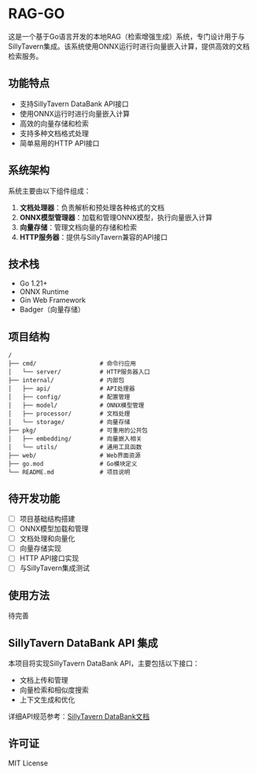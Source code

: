# RAG-GO

这是一个基于Go语言开发的本地RAG（检索增强生成）系统，专门设计用于与SillyTavern集成。该系统使用ONNX运行时进行向量嵌入计算，提供高效的文档检索服务。

## 功能特点

- 支持SillyTavern DataBank API接口
- 使用ONNX运行时进行向量嵌入计算
- 高效的向量存储和检索
- 支持多种文档格式处理
- 简单易用的HTTP API接口

## 系统架构

系统主要由以下组件组成：

1. **文档处理器**：负责解析和预处理各种格式的文档
2. **ONNX模型管理器**：加载和管理ONNX模型，执行向量嵌入计算
3. **向量存储**：管理文档向量的存储和检索
4. **HTTP服务器**：提供与SillyTavern兼容的API接口

## 技术栈

- Go 1.21+
- ONNX Runtime
- Gin Web Framework
- Badger（向量存储）

## 项目结构

```
/
├── cmd/                  # 命令行应用
│   └── server/           # HTTP服务器入口
├── internal/             # 内部包
│   ├── api/              # API处理器
│   ├── config/           # 配置管理
│   ├── model/            # ONNX模型管理
│   ├── processor/        # 文档处理
│   └── storage/          # 向量存储
├── pkg/                  # 可重用的公共包
│   ├── embedding/        # 向量嵌入相关
│   └── utils/            # 通用工具函数
├── web/                  # Web界面资源
├── go.mod                # Go模块定义
└── README.md             # 项目说明
```

## 待开发功能

- [ ] 项目基础结构搭建
- [ ] ONNX模型加载和管理
- [ ] 文档处理和向量化
- [ ] 向量存储实现
- [ ] HTTP API接口实现
- [ ] 与SillyTavern集成测试

## 使用方法

待完善

## SillyTavern DataBank API 集成

本项目将实现SillyTavern DataBank API，主要包括以下接口：

- 文档上传和管理
- 向量检索和相似度搜索
- 上下文生成和优化

详细API规范参考：[SillyTavern DataBank文档](https://docs.sillytavern.app/usage/core-concepts/data-bank/)

## 许可证

MIT License